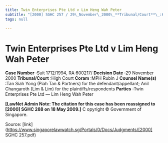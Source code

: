 ```yaml
---
title: Twin Enterprises Pte Ltd v Lim Heng Wah Peter
subtitle: "[2000] SGHC 257 / 29\_November\_2000\_**Tribunal/Court**\_:High\_Court\_**Coram**\_:MPH\_Rubin\_J\_**Counsel\_Name(s)**\_:Tan\_Siah\_Yong\_(Piah\_Tan\_&\_Partners)\_for\_the\_defendant/appellant;\_Anil\_Changaroth\_(Lim\_&\_Lim)\_for\_the\_plaintiffs/respondents\_**Parties**\_:Twin\_Enterprises\_Pte\_Ltd\_—\_Lim\_Heng\_Wah\_Peter"
tags: null

---
```

# Twin Enterprises Pte Ltd v Lim Heng Wah Peter 



**Case Number** :Suit 1712/1994, RA 600217/ **Decision Date** :29 November 2000 **Tribunal/Court** :High Court **Coram** :MPH Rubin J **Counsel Name(s)** :Tan Siah Yong (Piah Tan & Partners) for the defendant/appellant; Anil Changaroth (Lim & Lim) for the plaintiffs/respondents **Parties** :Twin Enterprises Pte Ltd — Lim Heng Wah Peter 

**[LawNet Admin Note: The citation for this case has been reassigned to [2000] SGHC 288 on 18 May 2009.]** C opyright © Government of Singapore. 


Source: [link](https://www.singaporelawwatch.sg/Portals/0/Docs/Judgments/[2000] SGHC 257.pdf)
